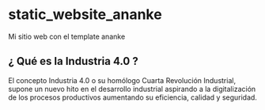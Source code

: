 # static_website_ananke
Mi sitio web con el template ananke

## ¿ Qué es la Industria 4.0 ?
El concepto Industria 4.0 o su homólogo Cuarta Revolución Industrial, supone un nuevo hito en el desarrollo industrial aspirando a la digitalización de los procesos productivos aumentando su eficiencia, calidad y seguridad.
